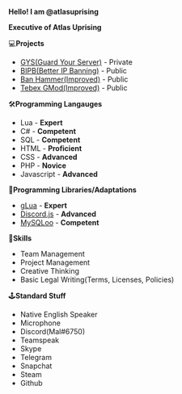 
**Hello! I am @atlasuprising**

**Executive of Atlas Uprising**

💻**Projects**

 - [GYS(Guard Your Server)](https://gys.gg) - Private
 - [BIPB(Better IP Banning)](https://github.com/Atlas-Uprising/bipb) - Public
 - [Ban Hammer(Improved)](https://github.com/Atlas-Uprising/Ban-Hammer) - Public
 - [Tebex GMod(Improved)](https://github.com/Atlas-Uprising/Tebex-Gmod) - Public

🛠️**Programming Langauges**

 - Lua - **Expert**
 - C# - **Competent**
 - SQL - **Competent**
 - HTML - **Proficient**
 - CSS - **Advanced**
 - PHP - **Novice**
 - Javascript - **Advanced**

🧰**Programming Libraries/Adaptations**

 - [gLua](https://wiki.facepunch.com/gmod) - **Expert**
 - [Discord.js](https://discord.js.org/) - **Advanced**
 - [MySQLoo](https://github.com/FredyH/MySQLOO) - **Competent**

💎**Skills**

 - Team Management
 - Project Management
 - Creative Thinking
 - Basic Legal Writing(Terms, Licenses, Policies)

🕹️**Standard Stuff**

 - Native English Speaker
 - Microphone
 - Discord(Mal#6750)
 - Teamspeak
 - Skype
 - Telegram
 - Snapchat
 - Steam
 - Github
